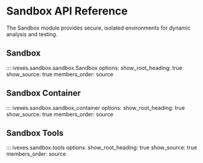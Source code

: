 # Sandbox API Reference

The Sandbox module provides secure, isolated environments for dynamic analysis and testing.

## Sandbox

::: ivexes.sandbox.sandbox.Sandbox
    options:
      show_root_heading: true
      show_source: true
      members_order: source

## Sandbox Container

::: ivexes.sandbox.sandbox_container
    options:
      show_root_heading: true
      show_source: true
      members_order: source

## Sandbox Tools

::: ivexes.sandbox.tools
    options:
      show_root_heading: true
      show_source: true
      members_order: source